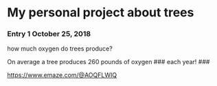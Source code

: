 # My personal project about trees #

### Entry 1 October 25, 2018 ###

how much oxygen do trees produce? 

On average a tree produces 260 pounds of oxygen ### each year! ###

https://www.emaze.com/@AOQFLWIQ
